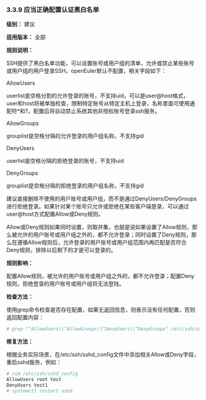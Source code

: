 ### 3.3.9 应当正确配置认证黑白名单

**级别：** 建议

**适用版本：** 全部

**规则说明：** 

SSH提供了黑白名单功能，可以设置账号或用户组的清单，允许或禁止某些账号或用户组的用户登录SSH，openEuler默认不配置，相关字段如下：

AllowUsers <userlist>

userlist是空格分割的允许登录的账号，不支持uid，可以是user@host格式，user和host将被单独检查，限制特定账号从特定主机上登录，名称里面可使用通配符*和?。配置后将自动禁止系统其他非授权账号登录ssh服务。

AllowGroups <grouplist>

grouplist是空格分隔的允许登录的用户组名称，不支持gid

DenyUsers <userlist>

userlist是空格分隔的拒绝登录的账号，不支持uid

DenyGroups <grouplist>

grouplist是空格分隔的拒绝登录的用户组名称，不支持gid

建议直接删除不使用的用户账号或用户组，而不是通过DenyUsers/DenyGroups进行拒绝登录。如果针对某个账号只允许或拒绝在某些客户端登录，可以通过user@host方式配置Allow或Deny规则。

Allow或Deny规则如果同时设置，则取并集，也就是说如果设置了Allow规则，那么被允许的用户账号或用户组之外的，都不允许登录；同时设置了Deny规则，那么在遵循Allow规则后，允许登录的用户账号或用户组范围内再匹配是否符合Deny规则，排除以后剩下的才是可以登录的。

**规则影响：**

配置Allow规则，被允许的用户账号或用户组之外的，都不允许登录；配置Deny规则，拒绝登录的用户账号或用户组将无法登陆。

**检查方法：**

使用grep命令检查是否存在配置，如果无返回信息，则表示没有任何配置，否则返回配置内容：

```bash
# grep "^AllowUsers\|^AllowGroups\|^DenyUsers\|^DenyGroups" /etc/ssh/sshd_config
```

**修复方法：**

根据业务实际场景，在/etc/ssh/sshd_config文件中添加相关Allow或Deny字段，重启sshd服务，例如：

```bash
# vim /etc/ssh/sshd_config
AllowUsers root test
DenyUsers test1
# systemctl restart sshd
```